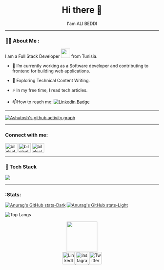 <h1 id='header' align="center" font-size="100px">
 Hi there 👋 
  </h1>
  <p  align="center" >
  I'am ALI BEDDI
  </p>

---

### :man_technologist: About Me :
I am a Full Stack Developer <img src="https://media.giphy.com/media/WUlplcMpOCEmTGBtBW/giphy.gif" width="30"> from Tunisia.

- :telescope: I’m currently working as a Software developer and contributing to frontend for building web applications.

- :seedling: Exploring Technical Content Writing.

- :zap: In my free time, I read tech articles.

- :mailbox:How to reach me: [![Linkedin Badge](https://img.shields.io/badge/-AliBeddi-blue?style=flat&logo=Linkedin&logoColor=white)](https://www.linkedin.com/in/ali-beddi-8a303522a/)

---

[![Ashutosh's github activity graph](https://github-readme-activity-graph.vercel.app/graph?username=alibeddi&bg_color=000000&color=5a9e4c&line=1dff1a&point=25ef28&area=true&hide_border=true)](https://github.com/ashutosh00710/github-readme-activity-graph)

---

<h3 align="left">Connect with me:</h3>
<p align="left">
<!-- <a href="https://dev.to/bilelsalemdev" target="blank"><img align="center" src="https://github.com/bilelsalemdev/bilelsalemdev/assets/70206023/1d5c6afb-6a6f-400e-b699-d4583828a063" alt="bilelsalemdev" height="30" width="40" /></a> -->
<a href="https://twitter.com/bilelsalemdev" target="blank"><img align="center" src="https://raw.githubusercontent.com/rahuldkjain/github-profile-readme-generator/master/src/images/icons/Social/twitter.svg" alt="bilelsalemdev" height="30" width="40" /></a>
<a href="https://linkedin.com/in/bilelsalemdev" target="blank"><img align="center" src="https://raw.githubusercontent.com/rahuldkjain/github-profile-readme-generator/master/src/images/icons/Social/linked-in-alt.svg" alt="bilelsalemdev" height="30" width="40" /></a>
<a href="https://stackoverflow.com/users/bilelsalem" target="blank"><img align="center" src="https://raw.githubusercontent.com/rahuldkjain/github-profile-readme-generator/master/src/images/icons/Social/stack-overflow.svg" alt="bilelsalem" height="30" width="40" /></a>
<!-- <a href="https://medium.com/@bilelsalemdev" target="blank"><img align="center" src="https://raw.githubusercontent.com/rahuldkjain/github-profile-readme-generator/master/src/images/icons/Social/medium.svg" alt="@bilelsalemdev" height="30" width="40" /></a>
</p> -->

---

### 🧠 Tech Stack

<p align="left">
  <img src="https://skillicons.dev/icons?i=ts,js,react,nextjs,nodejs,nestjs,express,python,html,css,sass,tailwind,django,vue,mongodb,postgres,mysql,sqlite,redis,docker,git,redux,graphql,figma,jest,postman,grafana" />
</p>

---


### :Stats:

[![Anurag's GitHub stats-Dark](https://github-readme-stats.vercel.app/api?username=alibeddi&show_icons=true&theme=dark#gh-dark-mode-only)](https://github.com/alibeddi/github-readme-stats#gh-dark-mode-only)
[![Anurag's GitHub stats-Light](https://github-readme-stats.vercel.app/api?username=alibeddi&show_icons=true&theme=default#gh-light-mode-only)](https://github.com/alibeddi/github-readme-stats#gh-light-mode-only)

![Top Langs](https://github-readme-stats.vercel.app/api/top-langs/?username=alibeddi&layout=compact&theme=dark#gh-dark-mode-only)



<div id='header' align="center" >
<img src="https://media.giphy.com/media/gjrYDwbjnK8x36xZIO/giphy.gif" width="100"/>
</div>

  <div id="badges"align="center" >
  <a href="https://www.linkedin.com/in/ali-beddi-8a303522a/">
    <img src="https://cdn-icons-png.flaticon.com/512/174/174857.png?w=900&t=st=1685022563~exp=1685023163~hmac=2838dff4062d6892b91e55aa6b6041279ca7ba14a997af574634be649c0e07bc" alt="LinkedIn Badge" width=" 40px"/>
  </a>
  <a href="your--URL">
    <img src="https://cdn-icons-png.flaticon.com/512/733/733558.png?w=900&t=st=1685022474~exp=1685023074~hmac=d599504fa2a408bbc435771283ae388c5a7d1f8df718b1453191578ea67a2800" alt="instagram Badge" width=" 40px"/>
  </a>
  <a href="your-twitter-URL">
    <img src="https://cdn-icons-png.flaticon.com/512/733/733579.png?w=900&t=st=1685022613~exp=1685023213~hmac=24ae574af371bede4378ee485b2c4005224bb837ebf60fef7115bc2f2e6d2b9d" alt="Twitter Badge" width="40px"/>
  </a>
</div>

